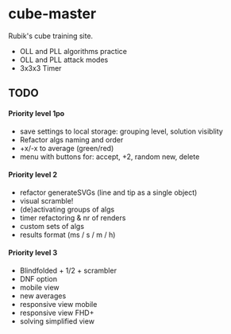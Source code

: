 # cube-master

Rubik's cube training site.

- OLL and PLL algorithms practice 
- OLL and PLL attack modes
- 3x3x3 Timer

## TODO
#### Priority level 1po
- save settings to local storage: grouping level, solution visiblity
- Refactor algs naming and order
- +x/-x to average (green/red)
- menu with buttons for: accept, +2, random new, delete


#### Priority level 2
- refactor generateSVGs (line and tip as a single object)
- visual scramble!
- (de)activating groups of algs
- timer refactoring & nr of renders
- custom sets of algs
- results format (ms / s / m / h)


#### Priority level 3
- Blindfolded + 1/2 + scrambler
- DNF option
- mobile view
- new averages
- responsive view mobile
- responsive view FHD+
- solving simplified view 
